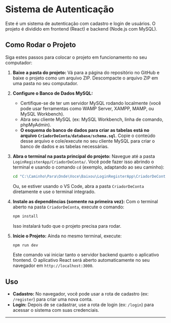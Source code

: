 # Sistema de Autenticação

Este é um sistema de autenticação com cadastro e login de usuários. O projeto é dividido em frontend (React) e backend (Node.js com MySQL).

## Como Rodar o Projeto

Siga estes passos para colocar o projeto em funcionamento no seu computador:

1.  **Baixe a pasta do projeto:**
    Vá para a página do repositório no GitHub e baixe o projeto como um arquivo ZIP.
    Descompacte o arquivo ZIP em uma pasta no seu computador.

2.  **Configure o Banco de Dados MySQL:**
    * Certifique-se de ter um servidor MySQL rodando localmente (você pode usar ferramentas como WAMP Server, XAMPP, MAMP, ou MySQL Workbench).
    * Abra seu cliente MySQL (ex: MySQL Workbench, linha de comando, phpMyAdmin).
    * **O esquema do banco de dados para criar as tabelas está no arquivo `CriadorDeConta/database/schema.sql`**. Copie o conteúdo desse arquivo e cole/execute no seu cliente MySQL para criar o banco de dados e as tabelas necessárias.

3.  **Abra o terminal na pasta principal do projeto:**
    Navegue até a pasta `LoginRegisterApp/CriadorDeConta/`.
    Você pode fazer isso abrindo o terminal e usando o comando `cd` (exemplo, adaptando ao seu caminho):
    ```bash
    cd "C:\Caminho\Para\Onde\Voce\Baixou\LoginRegisterApp\CriadorDeConta"
    ```
    Ou, se estiver usando o VS Code, abra a pasta `CriadorDeConta` diretamente e use o terminal integrado.

4.  **Instale as dependências (somente na primeira vez):**
    Com o terminal aberto na pasta `CriadorDeConta`, execute o comando:
    ```bash
    npm install
    ```
    Isso instalará tudo que o projeto precisa para rodar.

5.  **Inicie o Projeto:**
    Ainda no mesmo terminal, execute:
    ```bash
    npm run dev
    ```
    Este comando vai iniciar tanto o servidor backend quanto o aplicativo frontend.
    O aplicativo React será aberto automaticamente no seu navegador em `http://localhost:3000`.

## Uso

* **Cadastro:** No navegador, você pode usar a rota de cadastro (ex: `/register`) para criar uma nova conta.
* **Login:** Depois de se cadastrar, use a rota de login (ex: `/login`) para acessar o sistema com suas credenciais.

---
